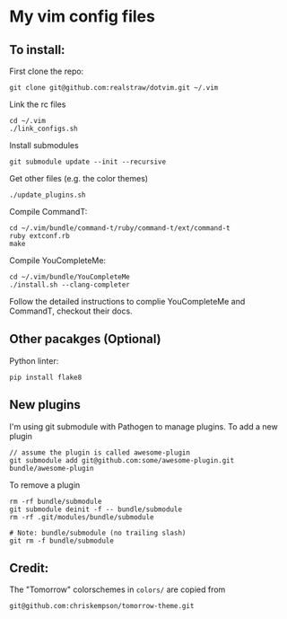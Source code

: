 # My vim config files

## To install:

First clone the repo:

    git clone git@github.com:realstraw/dotvim.git ~/.vim

Link the rc files

    cd ~/.vim
    ./link_configs.sh

Install submodules

    git submodule update --init --recursive

Get other files (e.g. the color themes)

    ./update_plugins.sh

Compile CommandT:

    cd ~/.vim/bundle/command-t/ruby/command-t/ext/command-t
    ruby extconf.rb
    make

Compile YouCompleteMe:

    cd ~/.vim/bundle/YouCompleteMe
    ./install.sh --clang-completer

Follow the detailed instructions to complie YouCompleteMe and CommandT,
checkout their docs.

## Other pacakges (Optional)

Python linter:

    pip install flake8

## New plugins

I'm using git submodule with Pathogen to manage plugins. To add a new plugin

    // assume the plugin is called awesome-plugin
    git submodule add git@github.com:some/awesome-plugin.git bundle/awesome-plugin

To remove a plugin

    rm -rf bundle/submodule
    git submodule deinit -f -- bundle/submodule
    rm -rf .git/modules/bundle/submodule

    # Note: bundle/submodule (no trailing slash)
    git rm -f bundle/submodule


## Credit:

The "Tomorrow" colorschemes in `colors/` are copied from

    git@github.com:chriskempson/tomorrow-theme.git
